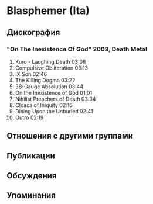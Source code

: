 # Blasphemer (Ita)



## Дискография

### "On The Inexistence Of God" 2008, Death Metal

1. Kuro - Laughing Death 03:08  
2. Compulsive Obliteration 03:13  
3. IX Son 02:46  
4. The Killing Dogma 03:22  
5. 38-Gauge Absolution 03:44  
6. On the Inexistence of God 01:01  
7. Nihilist Preachers of Death 03:34  
8. Cloaca of Iniquity 02:16  
9. Dining Upon the Unburied 02:41  
10. Outro 02:19 


## Отношения с другими группами


## Публикации


## Обсуждения


## Упоминания

